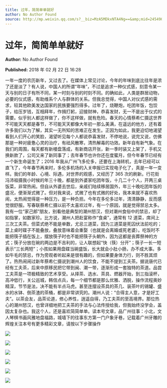 ```yaml
---
title: 过年，简简单单就好
author: No Author Found
source: http://mp.weixin.qq.com/s?__biz=MzA5MDkxNTA4Ng==&amp;mid=2454906887&amp;idx=1&amp;sn=9a3debd9a8a7eca2901a7eeb78da1fb1&amp;chksm=87a22066b0d5a97034f0bfebab8c023de95c6d549bf4fb79862ac34cdd830fe8477374730c39#rd
---
```


# 过年，简简单单就好

**Author:** No Author Found

**Published:** 2018 年 02 月 22 日 16:28

一年一度的农历新年，又过去了。在媒体上常见讨论，今年的年味到底比往年是浓了还是淡了？有人说，中国人的所谓“年味”，不过是追求一种仪式感，刻意令某一天与别的日子有所不同，某一时刻与别的时刻不同。的确如此，人类是群居动物，必要的仪式感，有助维系个人与群体的关系。但我总觉得，中国人对仪式感的需求，较其他欧美发达国家的民族要强烈得多。过年了，烧鞭炮，吃团年饭，包饺子，给压岁钱，互相拜年，作揖打躬，迎接财神，恭喜发财，无一不是出于仪式的需要。似乎别人都这样做了，你不这样做，就有危险。春天的心情蔡希仁摄这世界不可能天天都是春节，不可能天天都像大年初一那么美满，在遥远的他方，还有着许多我们以为了解，其实一无所知的苦难正在发生。正因为如此，我更迫切地渴望看到人们开心的笑脸，渴望听见每个人都说恭喜发财，不停地说，说完又说，仿佛那是一种对疲惫心灵的治疗，有祛风散寒，清热解毒的功效。新年自有新气象。在我们的周围，每天都有新楼盘落成，有新商店开张，新一季时装又上架了，手机又换新款了，公司又来了新同事了；去年春节也许你还在度蜜月，但今年春节已经有一个新生命诞生了；2016 年我从广州飞多伦多，还要在上海转机，去年已经可以直飞了，今年春节再来时，多伦多机场的入关申报已实现电子化了，真是一年一变样。我们的年龄、心境、际遇，对世界的观感，又经历了 365 次的刷新。行花街冯沛祖摄我小时候的年三十晚，都是到外婆家吃团年饭，十几二十个人，开两三桌饭菜，非常热闹。但自从外婆去世后，亲戚们陆续移居国外，年三十晚吃团年饭的盛况，便渐渐式微了。但对我来说，式微了也有式微的好处，我本来就不喜欢热闹，太热闹觉得是一种压力，是一种负担。今年在多伦多过年，清清静静，反而感觉很舒服。写春联蔡希仁摄以前不太喜欢过年，有一个原因，就是觉得禁忌太多。我有一位“家己郎”朋友，别看他是典型的潮州怒汉，但对潮州食俗中的禁忌，却了如指掌，如数家珍。比方说，潮州人把赴宴称作“食桌”，通常有 12 道菜，席间上三次工夫茶。但菜式绝不能是单数，尤忌三道菜，因为三道菜是死囚伏法前吃的；菜上桌时碟子不能叠放，叠放意味着会重娶（也就是会离婚或死老婆）。吃饭时不能把筷子插在饭上，摆放筷子时也不能把筷子头朝外，因为这都是丧葬祭神的方式；筷子分放在碗的两边是不吉利的，让人联想起“快（筷）分开”；筷子一长一短表示“三长两短”；小孩如果用盘碟当碗盛饭，长大就会小肚小肠，办不成大事。多如牛毛的禁忌，作为旁观者听起来是很有趣的，但如果要身体力行，则不胜其烦了。热热闹闹过新年蔡希仁摄说到潮州人的饮食，不能不提到工夫茶。据说唐代已经有工夫茶，后来中原移民把它带到闽、潮一带，逐渐形成一套独特的茶道。品尝工夫茶是一项极精致的艺术享受。从择茶、选水、茶具、燃器开始，到三指滚杯，高冲低行，关公巡城，韩信点兵，每一个细节都是那么优雅、洒脱，操作流程奥妙精深，节节是法，决不能有半点马虎。甚至连摆设茶具的茶几、装茶叶的锡罐、盛水的水钵、倒茶渣的茶桶，都是非常讲究的。潮州人说：“合得主人意，才是好工夫”。以茶会友，品茶论道，修心养性，逍遥自得，乃工夫茶的至高境界。那位热心的潮州怒汉，也曾详细地把工夫茶的手法与心法传授给我，但我始终没学会，盖因太复杂也。我这个人，还是喜欢简简单单。读本号文章，品广州往事：小北，文人琴棋书画风雅地盘福路，城墙下的往事东方第一门户象牙巷，记载着广州牙雕的辉煌关注本号有更多精彩文章，请按以下步骤操作

![](https://mmbiz.qpic.cn/mmbiz_jpg/PJWG74pLsMa0zlKqFdnichiafacPW9xqNf6UGrRo2AvGdibMQdJ3mFutUN7PmHEKSibpHIQSWBP4hIvIfoZ1UcC58A/640?wx_fmt=jpeg)

![](https://mmbiz.qpic.cn/mmbiz_jpg/PJWG74pLsMa0zlKqFdnichiafacPW9xqNf6Z2YK67q0vPjicQZzWa5fJ9o2xRWFnLs1Q40Cmm4C1ibpWou4Kiaar2PQ/640?wx_fmt=jpeg)

![](https://mmbiz.qpic.cn/mmbiz_jpg/PJWG74pLsMa0zlKqFdnichiafacPW9xqNfe8yLPcWhfKWdN3ciat1GmrO5asmibZ1JtPmI1RDGtBTg11Q4jGs58e3Q/640?wx_fmt=jpeg)

![](https://mmbiz.qpic.cn/mmbiz_jpg/PJWG74pLsMa0zlKqFdnichiafacPW9xqNfKlhAFiaMGhkAIKjib5ibDZaPdX4hfWYtcNoMAiaB4Mnrewu8asq1oxPhZw/640?wx_fmt=jpeg)

![](https://mmbiz.qpic.cn/mmbiz_gif/PJWG74pLsMYf2b50xFTbTsibmjv5gNVOx0WJKjAxnCMLPMTc6Ofg5xtQ4IbdOME8K4hNfnWUtQcdJXBQRWvkCwg/640?wx_fmt=gif)

![](https://mmbiz.qpic.cn/mmbiz_gif/PJWG74pLsMYf2b50xFTbTsibmjv5gNVOx0WJKjAxnCMLPMTc6Ofg5xtQ4IbdOME8K4hNfnWUtQcdJXBQRWvkCwg/640?wx_fmt=gif)
